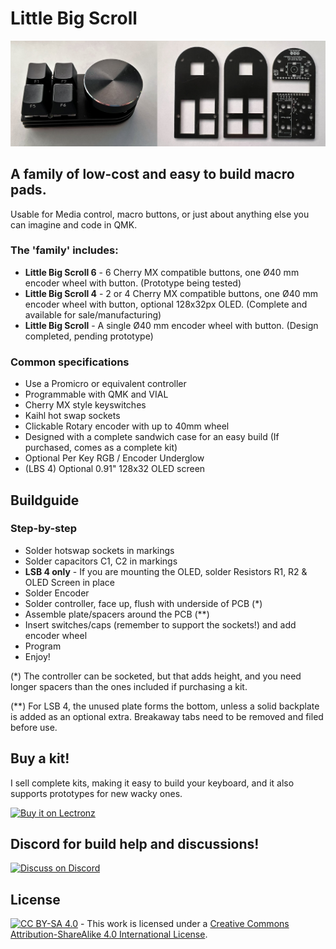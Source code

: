 # Little Big Scroll

![Image](https://github.com/TweetyDaBird/Little-Big-Scroll/blob/7a4c3165677afa018ba42a5ced82e3b60955e680/Images/1.jpg)

## A family of low-cost and easy to build macro pads. 
Usable for Media control, macro buttons, or just about anything else you can imagine and code in QMK.

### The 'family' includes:
- **Little Big Scroll 6** - 6 Cherry MX compatible buttons, one Ø40 mm encoder wheel with button. (Prototype being tested)
- **Little Big Scroll 4** - 2 or 4 Cherry MX compatible buttons, one Ø40 mm encoder wheel with button, optional 128x32px OLED. (Complete and available for sale/manufacturing)
- **Little Big Scroll** - A single Ø40 mm encoder wheel with button. (Design completed, pending prototype)

### Common specifications
- Use a Promicro or equivalent controller
- Programmable with QMK and VIAL
- Cherry MX style keyswitches
- Kaihl hot swap sockets
- Clickable Rotary encoder with up to 40mm wheel
- Designed with a complete sandwich case for an easy build (If purchased, comes as a complete kit)
- Optional Per Key RGB / Encoder Underglow
- (LBS 4) Optional 0.91" 128x32 OLED screen

## Buildguide

### Step-by-step
- Solder hotswap sockets in markings
- Solder capacitors C1, C2 in markings
- **LSB 4 only** - If you are mounting the OLED, solder Resistors R1, R2 & OLED Screen in place
- Solder Encoder
- Solder controller, face up, flush with underside of PCB (*)
- Assemble plate/spacers around the PCB (**)
- Insert switches/caps (remember to support the sockets!) and add encoder wheel
- Program
- Enjoy!

(*) The controller can be socketed, but that adds height, and you need longer spacers than the ones included if purchasing a kit.

(**) For LSB 4, the unused plate forms the bottom, unless a solid backplate is added as an optional extra. Breakaway tabs need to be removed and filed before use.

## Buy a kit!
I sell complete kits, making it easy to build your keyboard, and it also supports prototypes for new wacky ones. 

<a href="https://lectronz.com/stores/tweetys-wild-thinking"><img alt="Buy it on Lectronz" src="https://lectronz.com/static/badges/buy-it-on-lectronz-small.png" /></a>

## Discord for build help and discussions!

<a href="https://discord.gg/G6QzcJQUnm"><img alt="Discuss on Discord" src="https://assets-global.website-files.com/6257adef93867e50d84d30e2/625eb604bb8605784489d361_Discord-Logo%2BWordmark-Color%20(1).png" width="219" height="60"/></a>

## License

[![CC BY-SA 4.0][cc-by-sa-shield]][cc-by-sa] - This work is licensed under a
[Creative Commons Attribution-ShareAlike 4.0 International License][cc-by-sa].

[cc-by-sa]: http://creativecommons.org/licenses/by-sa/4.0/
[cc-by-sa-shield]: https://img.shields.io/badge/License-CC%20BY--SA%204.0-lightgrey.svg
